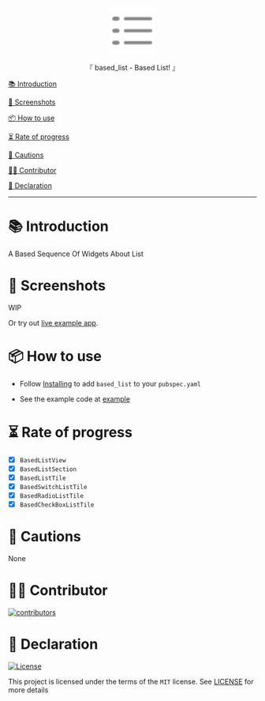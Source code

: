 <div align="center">
  <img id="based_list" width="96" alt="based_list" src="https://raw.githubusercontent.com/Cierra-Runis/based_flutter/master/.github/imgs/based_list/icon.svg">
  <p>『 based_list - Based List! 』</p>
</div>

[📚 Introduction](#-Introduction)

[📸 Screenshots](#-Screenshots)

[📦 How to use](#-How-to-use)

[⏳ Rate of progress](#-Rate-of-progress)

[📌 Cautions](#-Cautions)

[🧑‍💻 Contributor](#-Contributor)

[🔦 Declaration](#-Declaration)

---

# 📚 Introduction

A Based Sequence Of Widgets About List

# 📸 Screenshots

WIP

Or try out [live example app](https://cierra-runis.github.io/based_flutter/).

# 📦 How to use

- Follow [Installing](https://pub.dev/packages/based_list/install) to add `based_list` to your `pubspec.yaml`

- See the example code at [example](https://github.com/Cierra-Runis/based_flutter/blob/master/example/lib/main.dart)

# ⏳ Rate of progress

- [x] `BasedListView`
- [x] `BasedListSection`
- [x] `BasedListTile`
- [x] `BasedSwitchListTile`
- [x] `BasedRadioListTile`
- [x] `BasedCheckBoxListTile`
<!-- - [ ] `BasedListExpandTile` -->

# 📌 Cautions

None

# 🧑‍💻 Contributor

<a href="https://github.com/Cierra-Runis/based_flutter/graphs/contributors">
  <img src="https://contrib.rocks/image?repo=Cierra-Runis/based_flutter" alt="contributors"/>
</a>

# 🔦 Declaration

[![License](https://img.shields.io/github/license/Cierra-Runis/based_flutter)](https://github.com/Cierra-Runis/based_flutter/blob/master/LICENSE)

This project is licensed under the terms of the `MIT` license. See [LICENSE](https://github.com/Cierra-Runis/based_flutter/blob/master/LICENSE) for more details
